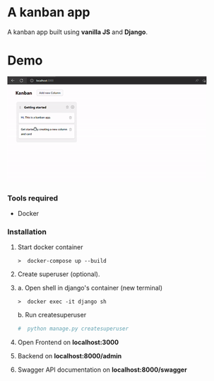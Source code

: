 # A kanban app

A kanban app built using **vanilla JS** and **Django**.

# Demo

![Kanban app demo](demo.gif)

### Tools required

-  Docker

### Installation

1. Start docker container
   ```docker
   >  docker-compose up --build
   ```
2. Create superuser (optional).
3. 
   a. Open shell in django's container (new terminal)

   ```docker
   >  docker exec -it django sh
   ```

   b. Run createsuperuser

   ```python
   #  python manage.py createsuperuser
   ```

3. Open Frontend on **localhost:3000**
4. Backend on **localhost:8000/admin**
5. Swagger API documentation on **localhost:8000/swagger**

